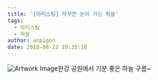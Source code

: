 ```yaml
---
title: '[아티스팀] 자꾸만 눈이 가는 하늘'
tags:
  - 아티스팀
  - 하늘
author: anpigon
date: 2018-08-22 19:35:18
---
```


![Artwork Image](http://13.124.16.246:8000/media/PICNIC_20180612_194516541_Ln9Ypce.jpg)한강 공원에서 기분 좋은 하늘 구름~